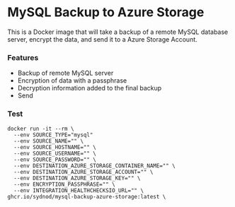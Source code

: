# MySQL Backup to Azure Storage

This is a Docker image that will take a backup of a remote MySQL database server, encrypt the data, and send it to a Azure Storage Account.

### Features

- Backup of remote MySQL server
- Encryption of data with a passphrase
- Decryption information added to the final backup
- Send

### Test

```
docker run -it --rm \
  --env SOURCE_TYPE="mysql"
  --env SOURCE_NAME="" \
  --env SOURCE_HOSTNAME="" \
  --env SOURCE_USERNAME="" \
  --env SOURCE_PASSWORD="" \
  --env DESTINATION_AZURE_STORAGE_CONTAINER_NAME="" \
  --env DESTINATION_AZURE_STORAGE_ACCOUNT="" \
  --env DESTINATION_AZURE_STORAGE_KEY="" \
  --env ENCRYPTION_PASSPHRASE="" \
  --env INTEGRATION_HEALTHCHECKSIO_URL="" \
ghcr.io/sydnod/mysql-backup-azure-storage:latest \
```
